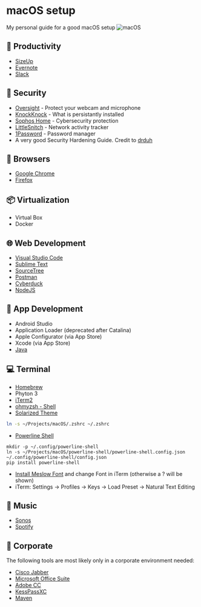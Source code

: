 # macOS setup
My personal guide for a good macOS setup
![macOS](assets/macOS_header.jpg)

## 🚀 Productivity
* [SizeUp](http://www.irradiatedsoftware.com/sizeup/)
* [Evernote](https://evernote.com/intl/de/download)
* [Slack](https://slack.com/intl/de-ch/downloads/instructions/mac)

## 🔐 Security
* [Oversight](https://objective-see.com/products/oversight.html) - Protect your webcam and microphone
* [KnockKnock](https://objective-see.com/products/knockknock.html) - What is persistantly installed
* [Sophos Home](https://home.sophos.com/en-us.aspx) - Cybersecurity protection
* [LittleSnitch](https://www.obdev.at/products/littlesnitch/download-de.html) - Network activity tracker
* [1Password](https://1password.com/) - Password manager
* A very good Security Hardening Guide. Credit to [drduh](https://github.com/drduh/macOS-Security-and-Privacy-Guide)


## 🔎 Browsers
* [Google Chrome](https://www.google.com/intl/de/chrome/)
* [Firefox](https://www.mozilla.org/de/firefox/)

## 📦 Virtualization
* Virtual Box
* Docker


## 🌐 Web Development 
* [Visual Studio Code](https://code.visualstudio.com/download)
* [Sublime Text](https://www.sublimetext.com/download)
* [SourceTree](https://www.sourcetreeapp.com/)
* [Postman](https://www.getpostman.com/downloads/)
* [Cyberduck](https://cyberduck.io/download/)
* [NodeJS](https://nodejs.org/en/download/)

## 📱 App Development
* Android Studio
* Application Loader (deprecated after Catalina)
* Apple Configurator (via App Store)
* Xcode (via App Store)
* [Java](https://www.oracle.com/technetwork/java/javase/downloads/jdk8-downloads-2133151.html)

## 💻 Terminal
* [Homebrew](https://brew.sh/#install)
* Phyton 3
* [iTerm2](https://iterm2.com/downloads.html)
* [ohmyzsh - Shell](https://github.com/ohmyzsh/ohmyzsh)
* [Solarized Theme](https://ethanschoonover.com/solarized/)
```bash
ln -s ~/Projects/macOS/.zshrc ~/.zshrc
```

* [Powerline Shell](https://github.com/b-ryan/powerline-shell#zsh)
```
mkdir -p ~/.config/powerline-shell
ln -s ~/Projects/macOS/powerline-shell/powerline-shell.config.json ~/.config/powerline-shell/config.json
pip install powerline-shell
```
* [Install Meslow Font](https://github.com/powerline/fonts/blob/master/Meslo%20Slashed/Meslo%20LG%20M%20Regular%20for%20Powerline.ttf) and change Font in iTerm (otherwise a ? will be shown)
* iTerm: Settings -> Profiles -> Keys -> Load Preset -> Natural Text Editing


## 🎵 Music
* [Sonos](https://www.sonos.com/de-ch/support)
* [Spotify](https://www.spotify.com/ch-de/download/other/)


## 🏢 Corporate
The following tools are most likely only in a corporate environment needed:

* [Cisco Jabber](https://software.cisco.com/download/home/283880684/type/284006014/release/12.7(1))
* [Microsoft Office Suite](https://www.office.com/?omkt=de-ch)
* [Adobe CC](https://www.adobe.com/ch_de/creativecloud.html)
* [KessPassXC](https://keepassxc.org/download/#mac)
* [Maven](https://maven.apache.org/download.cgi)
